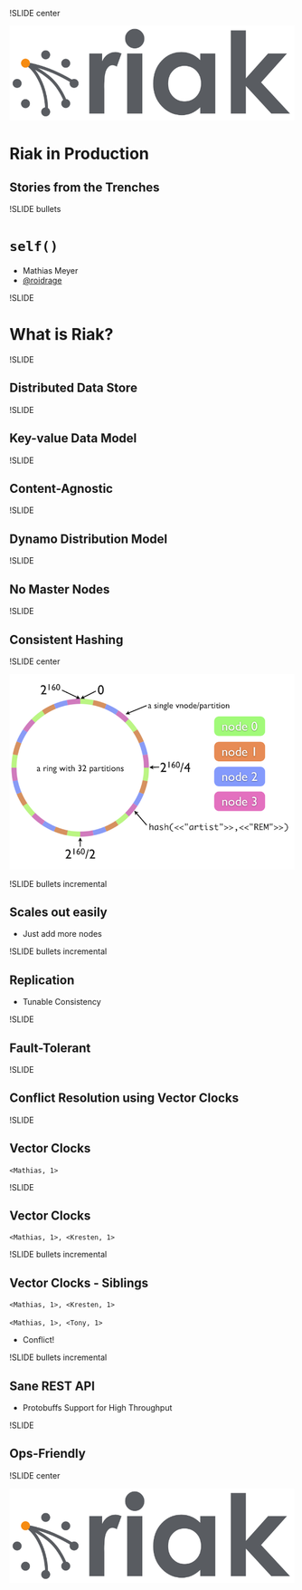 !SLIDE center

![Riak Logo](riak-logo.png)

# Riak in Production #
## Stories from the Trenches #

!SLIDE bullets

# `self()` #

* Mathias Meyer
* [@roidrage](http://twitter.com/roidrage)

!SLIDE

# What is Riak? #

!SLIDE

## Distributed Data Store ##

!SLIDE

## Key-value Data Model ##

!SLIDE

## Content-Agnostic ##

!SLIDE

## Dynamo Distribution Model ##

!SLIDE

## No Master Nodes ##

!SLIDE

## Consistent Hashing ##

!SLIDE center

![Riak Ring](riak-ring.png)

!SLIDE bullets incremental

## Scales out easily ##

* Just add more nodes

!SLIDE bullets incremental

## Replication ##

* Tunable Consistency

!SLIDE

## Fault-Tolerant ##


!SLIDE

## Conflict Resolution using Vector Clocks ##

!SLIDE

## Vector Clocks ##

    <Mathias, 1>

!SLIDE

## Vector Clocks ##

    <Mathias, 1>, <Kresten, 1>

!SLIDE bullets incremental

## Vector Clocks - Siblings ##

    <Mathias, 1>, <Kresten, 1>

    <Mathias, 1>, <Tony, 1>

* Conflict!

!SLIDE bullets incremental

## Sane REST API ##

* Protobuffs Support for High Throughput

!SLIDE

## Ops-Friendly ##

!SLIDE center

![Riak Animated](riak_logo_animated1.gif)

